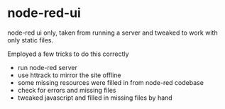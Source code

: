 # node-red-ui
node-red ui only, taken from running a server and tweaked to work with only static files.  

Employed a few tricks to do this correctly
* run node-red server 
* use httrack to mirror the site offline
* some missing resources were filled in from node-red codebase
* check for errors and missing files
* tweaked javascript and filled in missing files by hand

